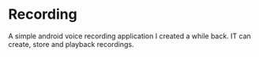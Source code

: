 # Recording
A simple android voice recording application I created a while back.
IT can create, store and playback recordings.
